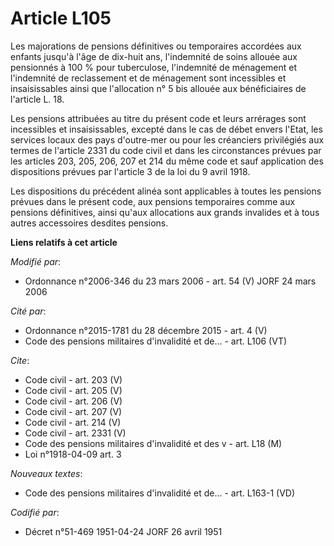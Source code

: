# Article L105

Les majorations de pensions définitives ou temporaires accordées aux enfants jusqu'à l'âge de dix-huit ans, l'indemnité de
soins allouée aux pensionnés à 100 % pour tuberculose, l'indemnité de ménagement et l'indemnité de reclassement et de
ménagement sont incessibles et insaisissables ainsi que l'allocation n° 5 bis allouée aux bénéficiaires de l'article L. 18.

Les pensions attribuées au titre du présent code et leurs arrérages sont incessibles et insaisissables, excepté dans le cas
de débet envers l'Etat, les services locaux des pays d'outre-mer ou pour les créanciers privilégiés aux termes de l'article
2331 du code civil et dans les circonstances prévues par les articles 203, 205, 206, 207 et 214 du même code et sauf
application des dispositions prévues par l'article 3 de la loi du 9 avril 1918.

Les dispositions du précédent alinéa sont applicables à toutes les pensions prévues dans le présent code, aux pensions
temporaires comme aux pensions définitives, ainsi qu'aux allocations aux grands invalides et à tous autres accessoires
desdites pensions.

**Liens relatifs à cet article**

_Modifié par_:

  - Ordonnance n°2006-346 du 23 mars 2006 - art. 54 (V) JORF 24 mars 2006

_Cité par_:

  - Ordonnance n°2015-1781 du 28 décembre 2015 - art. 4 (V)
  - Code des pensions militaires d'invalidité et de... - art. L106 (VT)

_Cite_:

  - Code civil - art. 203 (V)
  - Code civil - art. 205 (V)
  - Code civil - art. 206 (V)
  - Code civil - art. 207 (V)
  - Code civil - art. 214 (V)
  - Code civil - art. 2331 (V)
  - Code des pensions militaires d'invalidité et des v - art. L18 (M)
  - Loi n°1918-04-09 art. 3

_Nouveaux textes_:

  - Code des pensions militaires d'invalidité et de... - art. L163-1 (VD)

_Codifié par_:

  - Décret n°51-469 1951-04-24 JORF 26 avril 1951
